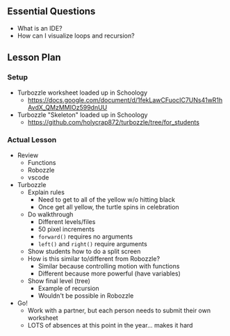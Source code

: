 ## Essential Questions

- What is an IDE?
- How can I visualize loops and recursion?

## Lesson Plan

### Setup

- Turbozzle worksheet loaded up in Schoology
    - https://docs.google.com/document/d/1fekLawCFuocIC7UNs41wR1hAvdX_QMzMMIOz599dnUU
- Turbozzle "Skeleton" loaded up in Schoology
    - https://github.com/holycrap872/turbozzle/tree/for_students

### Actual Lesson

- Review
    - Functions
    - Robozzle
    - vscode
- Turbozzle
    - Explain rules
        - Need to get to all of the yellow w/o hitting black
        - Once get all yellow, the turtle spins in celebration
    - Do walkthrough
        - Different levels/files
        - 50 pixel increments
        - `forward()` requires no arguments
        - `left()` and `right()` require arguments
    - Show students how to do a split screen
    - How is this similar to/different from Robozzle?
        - Similar because controlling motion with functions
        - Different because more powerful (have variables)
    - Show final level (tree)
        - Example of recursion
        - Wouldn't be possible in Robozzle
- Go!
    - Work with a partner, but each person needs to submit their own worksheet
    - LOTS of absences at this point in the year... makes it hard

